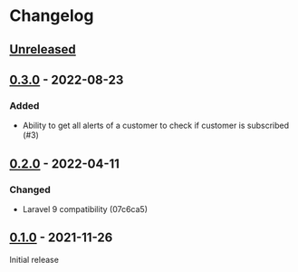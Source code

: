 # Changelog

## [Unreleased](https://github.com/org/repo/compare/0.3.0...master)

## [0.3.0](https://github.com/org/repo/compare/0.2.0...0.3.0) - 2022-08-23

### Added

- Ability to get all alerts of a customer to check if customer is subscribed (#3)

## [0.2.0](https://github.com/org/repo/compare/0.1.0...0.2.0) - 2022-04-11

### Changed

- Laravel 9 compatibility (07c6ca5)

## [0.1.0](https://github.com/org/repo/compare/33bbe5b9f746573e5d1aff5b5686e6e02b58dbcb...0.1.0) - 2021-11-26

Initial release

